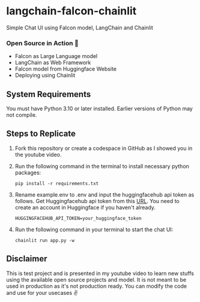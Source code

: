 # langchain-falcon-chainlit
Simple Chat UI using Falcon model, LangChain and Chainlit

### Open Source in Action 🚀
- Falcon as Large Language model
- LangChain as Web Framework
- Falcon model from Huggingface Website
- Deploying using Chainlit

## System Requirements

You must have Python 3.10 or later installed. Earlier versions of Python may not compile.

## Steps to Replicate 

1. Fork this repository or create a codespace in GitHub as I showed you in the youtube video.

2. Run the following command in the terminal to install necessary python packages:
   ```
   pip install -r requirements.txt
   ```

3. Rename example.env to .env and input the huggingfacehub api token as follows. Get Huggingfacehub api token from this [URL](https://huggingface.co/settings/tokens). You need to create an account in Huggingface if you haven't already.
   ```
   HUGGINGFACEHUB_API_TOKEN=your_huggingface_token
   ```

4. Run the following command in your terminal to start the chat UI:
   ```
   chainlit run app.py -w
   ```

## Disclaimer
This is test project and is presented in my youtube video to learn new stuffs using the available open source projects and model. It is not meant to be used in production as it's not production ready. You can modify the code and use for your usecases ✌️
